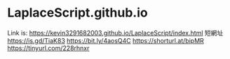# LaplaceScript.github.io
Link is:
https://kevin3291682003.github.io/LaplaceScript/index.html
短網址
https://is.gd/TiaK83
https://bit.ly/4aosQ4C
https://shorturl.at/bipMR
https://tinyurl.com/228rhnxr

